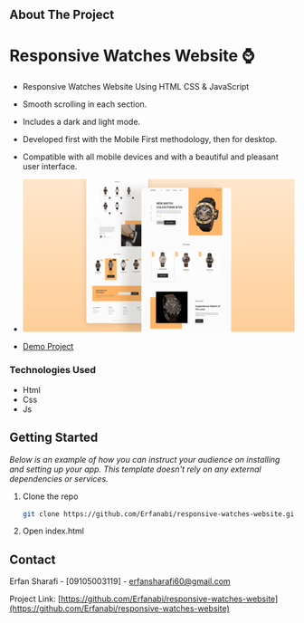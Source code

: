 <!-- ABOUT THE PROJECT -->

## About The Project

# Responsive Watches Website ⌚

- Responsive Watches Website Using HTML CSS & JavaScript
- Smooth scrolling in each section.
- Includes a dark and light mode.
- Developed first with the Mobile First methodology, then for desktop.
- Compatible with all mobile devices and with a beautiful and pleasant user interface.

- [![Product Name Screen Shot][product-screenshot]](https://example.com)


- [Demo Project](https://responsive-watches-website-beta.vercel.app/)

### Technologies Used

- Html
- Css
- Js

## Getting Started

_Below is an example of how you can instruct your audience on installing and setting up your app. This template doesn't rely on any external dependencies or services._

1. Clone the repo
   ```sh
   git clone https://github.com/Erfanabi/responsive-watches-website.git
   ```
2. Open index.html

<!-- CONTACT -->

## Contact

Erfan Sharafi - [09105003119] - erfansharafi60@gmail.com

Project Link: [https://github.com/Erfanabi/responsive-watches-website](https://github.com/Erfanabi/responsive-watches-website)


<!-- MARKDOWN LINKS & IMAGES -->
<!-- https://www.markdownguide.org/basic-syntax/#reference-style-links -->
[product-screenshot]: preview.png